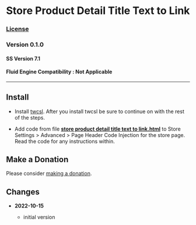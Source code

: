 # Store Product Detail Title Text to Link

### [License][99]

### Version 0.1.0

#### SS Version 7.1

#### Fluid Engine Compatibility : Not Applicable

---

## Install

* Install [twcsl][1]. After you install twcsl be sure to continue on with the
  rest of the steps.
  
* Add code from file **[store product detail title text to link.html][2]** to
  Store Settings > Advanced > Page Header Code Injection for the store page.
  Read the code for any instructions within.

## Make a Donation

Please consider [making a donation][3].

## Changes

<!-- * **2021-05-08**

  * verified code works on v7.0 using Brine template family
  * bumped version to 0.1d2
  -->
* **2022-10-15**

  * initial version

[1]: https://github.com/tomsWebConsulting/twcsl#install-options
[2]: store%20product%20detail%20title%20text%20to%20link.html#L1
[3]: https://github.com/tomsWebConsulting/twcsl#make-a-donation
[99]: https://github.com/tomsWebConsulting/twcsl/blob/main/LICENSE.txt#L1
